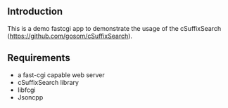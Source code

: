 ## Introduction
This is a demo fastcgi app to demonstrate the usage of the 
cSuffixSearch (https://github.com/gosom/cSuffixSearch).

## Requirements
- a fast-cgi capable web server
- cSuffixSearch library
- libfcgi
- Jsoncpp